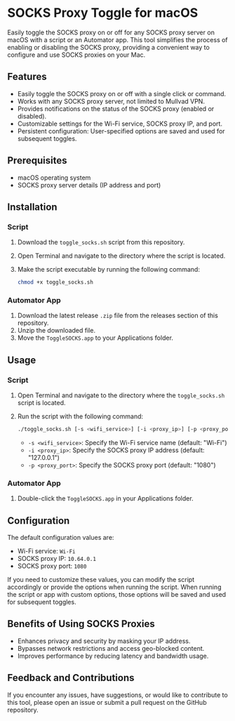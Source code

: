 # SOCKS Proxy Toggle for macOS

Easily toggle the SOCKS proxy on or off for any SOCKS proxy server on macOS with a script or an Automator app. This tool simplifies the process of enabling or disabling the SOCKS proxy, providing a convenient way to configure and use SOCKS proxies on your Mac.

## Features

- Easily toggle the SOCKS proxy on or off with a single click or command.
- Works with any SOCKS proxy server, not limited to Mullvad VPN.
- Provides notifications on the status of the SOCKS proxy (enabled or disabled).
- Customizable settings for the Wi-Fi service, SOCKS proxy IP, and port.
- Persistent configuration: User-specified options are saved and used for subsequent toggles.

## Prerequisites

- macOS operating system
- SOCKS proxy server details (IP address and port)

## Installation

### Script

1. Download the `toggle_socks.sh` script from this repository.
2. Open Terminal and navigate to the directory where the script is located.
3. Make the script executable by running the following command:

   ```bash
   chmod +x toggle_socks.sh
   ```

### Automator App

1. Download the latest release `.zip` file from the releases section of this repository.
2. Unzip the downloaded file.
3. Move the `ToggleSOCKS.app` to your Applications folder.

## Usage

### Script

1. Open Terminal and navigate to the directory where the `toggle_socks.sh` script is located.
2. Run the script with the following command:

   ```bash
   ./toggle_socks.sh [-s <wifi_service>] [-i <proxy_ip>] [-p <proxy_port>]
   ```

   - `-s <wifi_service>`: Specify the Wi-Fi service name (default: "Wi-Fi")
   - `-i <proxy_ip>`: Specify the SOCKS proxy IP address (default: "127.0.0.1")
   - `-p <proxy_port>`: Specify the SOCKS proxy port (default: "1080")

### Automator App

1. Double-click the `ToggleSOCKS.app` in your Applications folder.

## Configuration

The default configuration values are:

- Wi-Fi service: `Wi-Fi`
- SOCKS proxy IP: `10.64.0.1`
- SOCKS proxy port: `1080`

If you need to customize these values, you can modify the script accordingly or provide the options when running the script. When running the script or app with custom options, those options will be saved and used for subsequent toggles.

## Benefits of Using SOCKS Proxies

- Enhances privacy and security by masking your IP address.
- Bypasses network restrictions and access geo-blocked content.
- Improves performance by reducing latency and bandwidth usage.

## Feedback and Contributions

If you encounter any issues, have suggestions, or would like to contribute to this tool, please open an issue or submit a pull request on the GitHub repository.